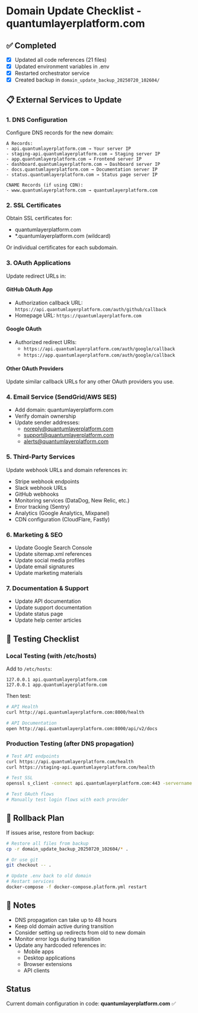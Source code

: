 # Domain Update Checklist - quantumlayerplatform.com

## ✅ Completed
- [x] Updated all code references (21 files)
- [x] Updated environment variables in .env
- [x] Restarted orchestrator service
- [x] Created backup in `domain_update_backup_20250720_102604/`

## 📋 External Services to Update

### 1. DNS Configuration
Configure DNS records for the new domain:
```
A Records:
- api.quantumlayerplatform.com → Your server IP
- staging-api.quantumlayerplatform.com → Staging server IP
- app.quantumlayerplatform.com → Frontend server IP
- dashboard.quantumlayerplatform.com → Dashboard server IP
- docs.quantumlayerplatform.com → Documentation server IP
- status.quantumlayerplatform.com → Status page server IP

CNAME Records (if using CDN):
- www.quantumlayerplatform.com → quantumlayerplatform.com
```

### 2. SSL Certificates
Obtain SSL certificates for:
- quantumlayerplatform.com
- *.quantumlayerplatform.com (wildcard)

Or individual certificates for each subdomain.

### 3. OAuth Applications
Update redirect URLs in:

#### GitHub OAuth App
- Authorization callback URL: `https://api.quantumlayerplatform.com/auth/github/callback`
- Homepage URL: `https://quantumlayerplatform.com`

#### Google OAuth
- Authorized redirect URIs: 
  - `https://api.quantumlayerplatform.com/auth/google/callback`
  - `https://app.quantumlayerplatform.com/auth/google/callback`

#### Other OAuth Providers
Update similar callback URLs for any other OAuth providers you use.

### 4. Email Service (SendGrid/AWS SES)
- Add domain: quantumlayerplatform.com
- Verify domain ownership
- Update sender addresses:
  - noreply@quantumlayerplatform.com
  - support@quantumlayerplatform.com
  - alerts@quantumlayerplatform.com

### 5. Third-Party Services
Update webhook URLs and domain references in:
- Stripe webhook endpoints
- Slack webhook URLs
- GitHub webhooks
- Monitoring services (DataDog, New Relic, etc.)
- Error tracking (Sentry)
- Analytics (Google Analytics, Mixpanel)
- CDN configuration (CloudFlare, Fastly)

### 6. Marketing & SEO
- Update Google Search Console
- Update sitemap.xml references
- Update social media profiles
- Update email signatures
- Update marketing materials

### 7. Documentation & Support
- Update API documentation
- Update support documentation
- Update status page
- Update help center articles

## 🔧 Testing Checklist

### Local Testing (with /etc/hosts)
Add to `/etc/hosts`:
```
127.0.0.1 api.quantumlayerplatform.com
127.0.0.1 app.quantumlayerplatform.com
```

Then test:
```bash
# API Health
curl http://api.quantumlayerplatform.com:8000/health

# API Documentation
open http://api.quantumlayerplatform.com:8000/api/v2/docs
```

### Production Testing (after DNS propagation)
```bash
# Test API endpoints
curl https://api.quantumlayerplatform.com/health
curl https://staging-api.quantumlayerplatform.com/health

# Test SSL
openssl s_client -connect api.quantumlayerplatform.com:443 -servername api.quantumlayerplatform.com

# Test OAuth flows
# Manually test login flows with each provider
```

## 🔄 Rollback Plan

If issues arise, restore from backup:
```bash
# Restore all files from backup
cp -r domain_update_backup_20250720_102604/* .

# Or use git
git checkout -- .

# Update .env back to old domain
# Restart services
docker-compose -f docker-compose.platform.yml restart
```

## 📝 Notes

- DNS propagation can take up to 48 hours
- Keep old domain active during transition
- Consider setting up redirects from old to new domain
- Monitor error logs during transition
- Update any hardcoded references in:
  - Mobile apps
  - Desktop applications
  - Browser extensions
  - API clients

## Status

Current domain configuration in code: **quantumlayerplatform.com** ✅